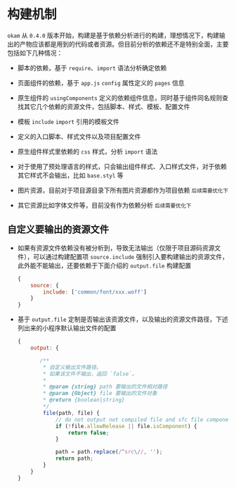 # 构建机制

`okam` 从 `0.4.0` 版本开始，构建是基于依赖分析进行的构建，理想情况下，构建输出的产物应该都是用到的代码或者资源。但目前分析的依赖还不是特别全面，主要包括如下几种情况：

* 脚本的依赖，基于 `require`、`import` 语法分析确定依赖

* 页面组件的依赖，基于 `app.js` `config` 属性定义的 `pages` 信息

* 原生组件的 `usingComponents` 定义的依赖组件信息，同时基于组件同名规则查找其它几个依赖的资源文件，包括脚本、样式、模板、配置文件

* 模板 `include` `import` 引用的模板文件

* 定义的入口脚本、样式文件以及项目配置文件

* 原生组件样式里依赖的 `css` 样式，分析 `import` 语法

* 对于使用了预处理语言的样式，只会输出组件样式、入口样式文件，对于依赖其它样式不会输出，比如 `base.styl` 等

* 图片资源，目前对于项目源目录下所有图片资源都作为项目依赖 `后续需要优化下`

* 其它资源比如字体文件等，目前没有作为依赖分析 `后续需要优化下`

## 自定义要输出的资源文件

* 如果有资源文件依赖没有被分析到，导致无法输出（仅限于项目源码资源文件），可以通过构建配置项 `source.include` 强制引入要构建输出的资源文件，此外能不能输出，还要依赖于下面介绍的 `output.file` 构建配置

    ```javascript
    {
        source: {
            include: ['common/font/xxx.woff']
        }
    }
    ```

* 基于 `output.file` 定制是否输出该资源文件，以及输出的资源文件路径，下述列出来的小程序默认输出文件的配置

    ```javascript
    {
        output: {

           /**
            * 自定义输出文件路径。
            * 如果该文件不输出，返回 `false`。
            *
            * @param {string} path 要输出的文件相对路径
            * @param {Object} file 要输出的文件对象
            * @return {boolean|string}
            */
            file(path, file) {
                // do not output not compiled file and sfc file component
                if (!file.allowRelease || file.isComponent) {
                    return false;
                }

                path = path.replace(/^src\//, '');
                return path;
            }
        }
    }
    ```
